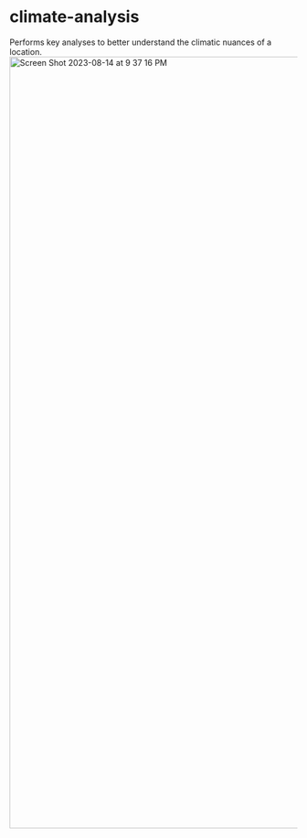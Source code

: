# climate-analysis
Performs key analyses to better understand the climatic nuances of a location.  
<img width="1351" alt="Screen Shot 2023-08-14 at 9 37 16 PM" src="https://github.com/edjpman/climate-analysis/assets/96897006/59c32b1b-d14e-4b72-ba36-d1b1d1343e62">
